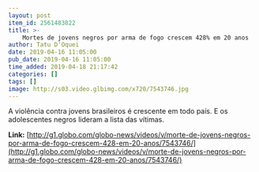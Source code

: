 ```yaml
---
layout: post
item_id: 2561483822
title: >-
    Mortes de jovens negros por arma de fogo crescem 428% em 20 anos
author: Tatu D'Oquei
date: 2019-04-16 11:05:00
pub_date: 2019-04-16 11:05:00
time_added: 2019-04-18 21:17:42
categories: []
tags: []
image: http://s03.video.glbimg.com/x720/7543746.jpg
---
```


A violência contra jovens brasileiros é crescente em todo país. E os adolescentes negros lideram a lista das vítimas.

**Link:** [http://g1.globo.com/globo-news/videos/v/morte-de-jovens-negros-por-arma-de-fogo-crescem-428-em-20-anos/7543746/](http://g1.globo.com/globo-news/videos/v/morte-de-jovens-negros-por-arma-de-fogo-crescem-428-em-20-anos/7543746/)

